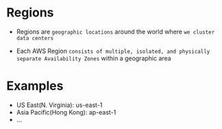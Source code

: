 # Regions

- Regions are `geographic locations` around the world where `we cluster data centers`

- Each AWS Region `consists of multiple, isolated, and physically separate Availability Zones` within a geographic area

# Examples

- US East(N. Virginia): us-east-1
- Asia Pacific(Hong Kong): ap-east-1
- ...
